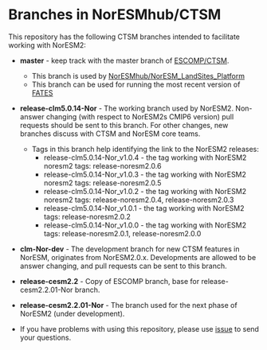 # Branches in NorESMhub/CTSM

This repository has the following CTSM branches intended to facilitate working with NorESM2:

- **master** - keep track with the master branch of [ESCOMP/CTSM](https://github.com/ESCOMP/CTSM).
  - This branch is used by [NorESMhub/NorESM_LandSites_Platform](https://github.com/NorESMhub/NorESM_LandSites_Platform)
  - This branch can be used for running the most recent version of [FATES](https://github.com/NGEET/fates)

- **release-clm5.0.14-Nor** - The working branch used by NorESM2. Non-answer changing (with respect to NorESM2s CMIP6 version) pull requests should be sent to this branch. For other changes, new branches discuss with CTSM and NorESM core teams.
  - Tags in this branch help identifying the link to the NorESM2 releases:
    - release-clm5.0.14-Nor_v1.0.4 - the tag working with NorESM2 noresm2 tags: release-noresm2.0.6
    - release-clm5.0.14-Nor_v1.0.3 - the tag working with NorESM2 noresm2 tags: release-noresm2.0.5
    - release-clm5.0.14-Nor_v1.0.2 - the tag working with NorESM2 noresm2 tags: release-noresm2.0.4, release-noresm2.0.3
    - release-clm5.0.14-Nor_v1.0.1 - the tag working with NorESM2 tags: release-noresm2.0.2 
    - release-clm5.0.14-Nor_v1.0.0 - the tag working with NorESM2 tags: release-noresm2.0.1, release-noresm2.0.0 

- **clm-Nor-dev** - The development branch for new CTSM features in NorESM, originates from NorESM2.0.x.  Developments are allowed to be answer changing, and pull requests can be sent to this branch.

- **release-cesm2.2** - Copy of ESCOMP branch, base for release-cesm2.2.01-Nor branch.
- **release-cesm2.2.01-Nor** - The branch used for the next phase of NorESM2 (under development).

- If you have problems with using this repository, please use [issue](https://github.com/NorESMhub/CTSM/issues) to send your questions.

